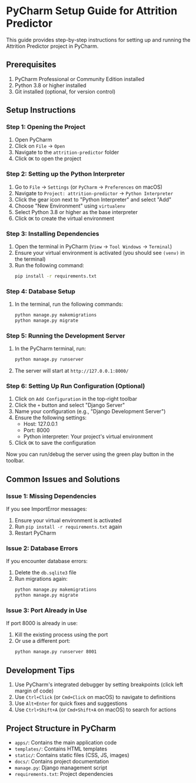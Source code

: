 # PyCharm Setup Guide for Attrition Predictor

This guide provides step-by-step instructions for setting up and running the Attrition Predictor project in PyCharm.

## Prerequisites

1. PyCharm Professional or Community Edition installed
2. Python 3.8 or higher installed
3. Git installed (optional, for version control)

## Setup Instructions

### Step 1: Opening the Project

1. Open PyCharm
2. Click on `File` → `Open`
3. Navigate to the `attrition-predictor` folder
4. Click `OK` to open the project

### Step 2: Setting up the Python Interpreter

1. Go to `File` → `Settings` (or `PyCharm` → `Preferences` on macOS)
2. Navigate to `Project: attrition-predictor` → `Python Interpreter`
3. Click the gear icon next to "Python Interpreter" and select "Add"
4. Choose "New Environment" using `virtualenv`
5. Select Python 3.8 or higher as the base interpreter
6. Click `OK` to create the virtual environment

### Step 3: Installing Dependencies

1. Open the terminal in PyCharm (`View` → `Tool Windows` → `Terminal`)
2. Ensure your virtual environment is activated (you should see `(venv)` in the terminal)
3. Run the following command:
   ```bash
   pip install -r requirements.txt
   ```

### Step 4: Database Setup

1. In the terminal, run the following commands:
   ```bash
   python manage.py makemigrations
   python manage.py migrate
   ```

### Step 5: Running the Development Server

1. In the PyCharm terminal, run:
   ```bash
   python manage.py runserver
   ```
2. The server will start at `http://127.0.0.1:8000/`

### Step 6: Setting Up Run Configuration (Optional)

1. Click on `Add Configuration` in the top-right toolbar
2. Click the `+` button and select "Django Server"
3. Name your configuration (e.g., "Django Development Server")
4. Ensure the following settings:
   - Host: 127.0.0.1
   - Port: 8000
   - Python interpreter: Your project's virtual environment
5. Click `OK` to save the configuration

Now you can run/debug the server using the green play button in the toolbar.

## Common Issues and Solutions

### Issue 1: Missing Dependencies
If you see ImportError messages:
1. Ensure your virtual environment is activated
2. Run `pip install -r requirements.txt` again
3. Restart PyCharm

### Issue 2: Database Errors
If you encounter database errors:
1. Delete the `db.sqlite3` file
2. Run migrations again:
   ```bash
   python manage.py makemigrations
   python manage.py migrate
   ```

### Issue 3: Port Already in Use
If port 8000 is already in use:
1. Kill the existing process using the port
2. Or use a different port:
   ```bash
   python manage.py runserver 8001
   ```

## Development Tips

1. Use PyCharm's integrated debugger by setting breakpoints (click left margin of code)
2. Use `Ctrl+Click` (or `Cmd+Click` on macOS) to navigate to definitions
3. Use `Alt+Enter` for quick fixes and suggestions
4. Use `Ctrl+Shift+A` (or `Cmd+Shift+A` on macOS) to search for actions

## Project Structure in PyCharm

- `apps/`: Contains the main application code
- `templates/`: Contains HTML templates
- `static/`: Contains static files (CSS, JS, images)
- `docs/`: Contains project documentation
- `manage.py`: Django management script
- `requirements.txt`: Project dependencies
